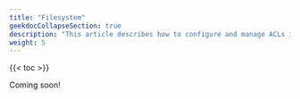 ```yaml
---
title: "Filesystem"
geekdocCollapseSection: true
description: "This article describes how to configure and manage ACLs in the TrueNAS CLI Shell." 
weight: 5
---
```


{{< toc >}}

Coming soon!